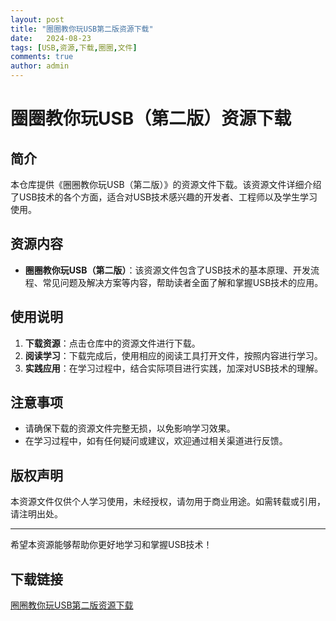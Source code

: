 ```yaml
---
layout: post
title: "圈圈教你玩USB第二版资源下载"
date:   2024-08-23
tags: [USB,资源,下载,圈圈,文件]
comments: true
author: admin
---
```

# 圈圈教你玩USB（第二版）资源下载

## 简介

本仓库提供《圈圈教你玩USB（第二版）》的资源文件下载。该资源文件详细介绍了USB技术的各个方面，适合对USB技术感兴趣的开发者、工程师以及学生学习使用。

## 资源内容

- **圈圈教你玩USB（第二版）**：该资源文件包含了USB技术的基本原理、开发流程、常见问题及解决方案等内容，帮助读者全面了解和掌握USB技术的应用。

## 使用说明

1. **下载资源**：点击仓库中的资源文件进行下载。
2. **阅读学习**：下载完成后，使用相应的阅读工具打开文件，按照内容进行学习。
3. **实践应用**：在学习过程中，结合实际项目进行实践，加深对USB技术的理解。

## 注意事项

- 请确保下载的资源文件完整无损，以免影响学习效果。
- 在学习过程中，如有任何疑问或建议，欢迎通过相关渠道进行反馈。

## 版权声明

本资源文件仅供个人学习使用，未经授权，请勿用于商业用途。如需转载或引用，请注明出处。

---

希望本资源能够帮助你更好地学习和掌握USB技术！

## 下载链接

[圈圈教你玩USB第二版资源下载](https://pan.quark.cn/s/74b924cb0235)